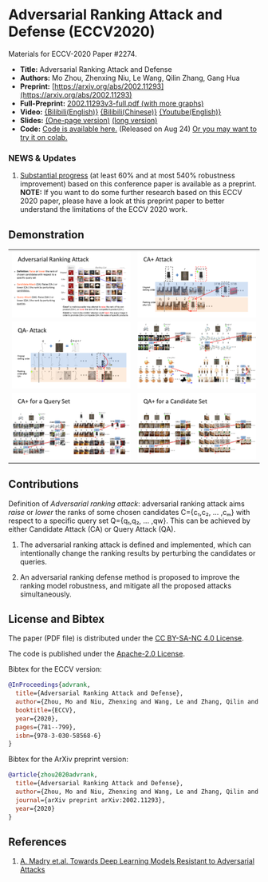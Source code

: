 Adversarial Ranking Attack and Defense (ECCV2020)
===

Materials for ECCV-2020 Paper #2274.

* **Title:** Adversarial Ranking Attack and Defense
* **Authors:** Mo Zhou, Zhenxing Niu, Le Wang, Qilin Zhang, Gang Hua
* **Preprint:** [https://arxiv.org/abs/2002.11293](https://arxiv.org/abs/2002.11293)
* **Full-Preprint:** [2002.11293v3-full.pdf (with more graphs)](assets/2002.11293v3-full.pdf)
* **Video:** [{Bilibili(English)}](https://www.bilibili.com/video/BV1ih411Z7Rn/) [{Bilibili(Chinese)}](https://www.bilibili.com/video/BV1fZ4y1T7oC/) [{Youtube(English)}](https://www.youtube.com/watch?v=vlxfQ-Ip1lQ)
* **Slides:** [(One-page version)](assets/eccv20-short.pdf) [(long version)](assets/eccv20-long.pdf)
* **Code:** [Code is available here.](Code/) (Released on Aug 24) [Or you may want to try it on colab.](https://colab.research.google.com/drive/1bL15SYdV5oB3F-uQdV8trXnwVmPM2YAx?usp=sharing)

### NEWS & Updates

1. [Substantial progress](https://github.com/cdluminate/robrank) (at least 60% and at most 540% robustness improvement) based on this conference paper is available as a preprint. **NOTE:** If you want to do some further research based on this ECCV 2020 paper, please have a look at this preprint paper to better understand the limitations of the ECCV 2020 work.

## Demonstration

<table>
  <tr>
    <td>
      <img src="assets/s1.png"/>
    </td>
    <td>
      <img src="assets/s3.png"/>
    </td>
  </tr>
  <tr>
    <td>
      <img src="assets/s4.png"/>
    </td>
    <td>
      <img src="assets/s5.png"/>
    </td>
  </tr>
  <tr>
    <td>
      <img src="assets/s6.png"/>
    </td>
    <td>
      <img src="assets/s7.png"/>
    </td>
  </tr>
</table>

## Contributions

Definition of *Adversarial ranking attack*: adversarial ranking attack aims
*raise* or *lower* the ranks of some chosen candidates C={c₁,c₂, ... ,cₘ} with
respect to a specific query set Q={q₁,q₂, ... ,qw}.  This can be achieved by
either Candidate Attack (CA) or Query Attack (QA).

1. The adversarial ranking attack is defined and implemented, which can
intentionally change the ranking results by perturbing the candidates
or queries.

2. An adversarial ranking defense method is proposed to improve the
ranking model robustness, and mitigate all the proposed attacks
simultaneously.

## License and Bibtex

The paper (PDF file) is distributed under the [CC BY-SA-NC 4.0 License](https://creativecommons.org/licenses/by-nc-sa/4.0/).

The code is published under the [Apache-2.0 License](https://www.apache.org/licenses/LICENSE-2.0).

Bibtex for the ECCV version:
```bib
@InProceedings{advrank,
  title={Adversarial Ranking Attack and Defense},
  author={Zhou, Mo and Niu, Zhenxing and Wang, Le and Zhang, Qilin and Hua, Gang},
  booktitle={ECCV},
  year={2020},
  pages={781--799},
  isbn={978-3-030-58568-6}
}
```

Bibtex for the ArXiv preprint version:
```bib
@article{zhou2020advrank,
  title={Adversarial Ranking Attack and Defense},
  author={Zhou, Mo and Niu, Zhenxing and Wang, Le and Zhang, Qilin and Hua, Gang},
  journal={arXiv preprint arXiv:2002.11293},
  year={2020}
}
```

## References

1. [A. Madry et.al. Towards Deep Learning Models Resistant to Adversarial Attacks](https://arxiv.org/abs/1706.06083)

